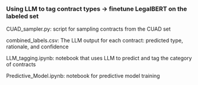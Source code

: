 ### Using LLM to tag contract types -> finetune LegalBERT on the labeled set



CUAD_sampler.py: script for sampling contracts from the CUAD set

combined_labels.csv: The LLM output for each contract: predicted type, rationale, and confidence

LLM_tagging.ipynb: notebook that uses LLM to predict and tag the category of contracts 

Predictive_Model.ipynb: notebook for predictive model training
